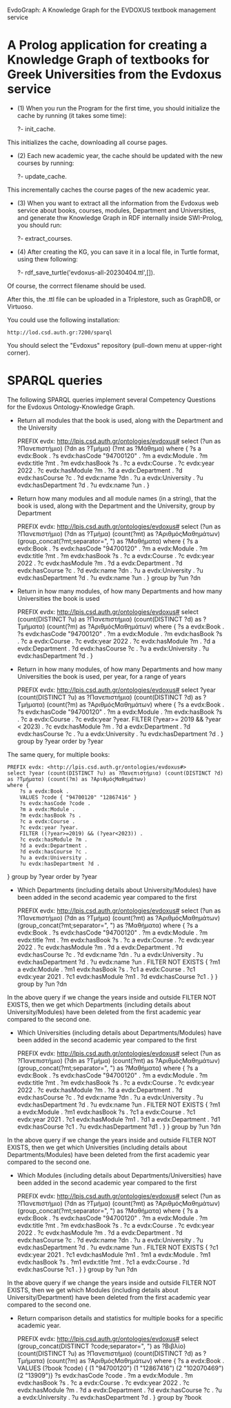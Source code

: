 EvdoGraph: A Knowledge Graph for the EVDOXUS textbook management service

A Prolog application for creating a Knowledge Graph of textbooks for Greek Universities from the Evdoxus service
================================================================================================================

- (1) When you run the Program for the first time, you should initialize the cache by running (it takes some time):


	?- init_cache.

This initializes the cache, downloading all course pages.

- (2) Each new academic year, the cache should be updated with the new courses by running: 


	?- update_cache.

This incrementally caches the course pages of the new academic year.

- (3) When you want to extract all the information from the Evdoxus web service about books, courses, modules, Department and Universities, 
and generate thw Knowledge Graph in RDF internally inside SWI-Prolog, you should run:


	?- extract_courses.


- (4) After creating the KG, you can save it in a local file, in Turtle format, using thew following:


	?- rdf_save_turtle('evdoxus-all-20230404.ttl',[]).

Of course, the corrrect filename should be used.

After this, the .ttl file can be uploaded in a Triplestore, such as GraphDB, or Virtuoso.

You could use the following installation:

	http://lod.csd.auth.gr:7200/sparql
	
You should select the "Evdoxus" repository (pull-down menu at upper-right corner).


SPARQL queries
==============

The following SPARQL queries implement several Competency Questions for the Evdoxus Ontology-Knowledge Graph.

- Return all modules that the book is used, along with the Department and the University

	PREFIX evdx: <http://lpis.csd.auth.gr/ontologies/evdoxus#>
	select (?un as ?Πανεπιστήμιο) (?dn as ?Τμήμα) (?mt as ?Μάθημα) 
	where { 
		?s a evdx:Book .
		?s evdx:hasCode "94700120" .
		?m a evdx:Module .
		?m evdx:title ?mt .
		?m evdx:hasBook ?s .
		?c a evdx:Course .
		?c evdx:year 2022 .
		?c evdx:hasModule ?m .
		?d a evdx:Department .
		?d evdx:hasCourse ?c .
		?d evdx:name ?dn .
		?u a evdx:University .
		?u evdx:hasDepartment ?d .
		?u evdx:name ?un .
	}

- Return how many modules and all module names (in a string), that the book is used, along with the Department and the University, group by Department

	PREFIX evdx: <http://lpis.csd.auth.gr/ontologies/evdoxus#>
	select (?un as ?Πανεπιστήμιο) (?dn as ?Τμήμα) (count(?mt) as ?ΑριθμόςΜαθημάτων) (group_concat(?mt;separator=", ") as ?Μαθήματα) 
	where { 
		?s a evdx:Book .
		?s evdx:hasCode "94700120" .
		?m a evdx:Module .
		?m evdx:title ?mt .
		?m evdx:hasBook ?s .
		?c a evdx:Course .
		?c evdx:year 2022 .
		?c evdx:hasModule ?m .
		?d a evdx:Department .
		?d evdx:hasCourse ?c .
		?d evdx:name ?dn .
		?u a evdx:University .
		?u evdx:hasDepartment ?d .
		?u evdx:name ?un .
	} group by ?un ?dn

- Return in how many modules, of how many Departments and how many Universities the book is used

	PREFIX evdx: <http://lpis.csd.auth.gr/ontologies/evdoxus#>
	select (count(DISTINCT ?u) as ?Πανεπιστήμια) (count(DISTINCT ?d) as ?Τμήματα) (count(?m) as ?ΑριθμόςΜαθημάτων) 
	where { 
		?s a evdx:Book .
		?s evdx:hasCode "94700120" .
		?m a evdx:Module .
		?m evdx:hasBook ?s .
		?c a evdx:Course .
		?c evdx:year 2022 .
		?c evdx:hasModule ?m .
		?d a evdx:Department .
		?d evdx:hasCourse ?c .
		?u a evdx:University .
		?u evdx:hasDepartment ?d .
	}

- Return in how many modules, of how many Departments and how many Universities the book is used, per year, for a range of years

	PREFIX evdx: <http://lpis.csd.auth.gr/ontologies/evdoxus#>
	select ?year (count(DISTINCT ?u) as ?Πανεπιστήμια) (count(DISTINCT ?d) as ?Τμήματα) (count(?m) as ?ΑριθμόςΜαθημάτων) 
	where { 
		?s a evdx:Book .
		?s evdx:hasCode "94700120" .
		?m a evdx:Module .
		?m evdx:hasBook ?s .
		?c a evdx:Course .
		?c evdx:year ?year.
		FILTER (?year>= 2019 && ?year < 2023) .
		?c evdx:hasModule ?m .
		?d a evdx:Department .
		?d evdx:hasCourse ?c .
		?u a evdx:University .
		?u evdx:hasDepartment ?d .
	} group by ?year
	order by ?year

The same query, for multiple books:

	PREFIX evdx: <http://lpis.csd.auth.gr/ontologies/evdoxus#>
	select ?year (count(DISTINCT ?u) as ?Πανεπιστήμια) (count(DISTINCT ?d) as ?Τμήματα) (count(?m) as ?ΑριθμόςΜαθημάτων) 
	where { 
		?s a evdx:Book .
		VALUES ?code { "94700120" "12867416" }
		?s evdx:hasCode ?code .
		?m a evdx:Module .
		?m evdx:hasBook ?s .
		?c a evdx:Course .
		?c evdx:year ?year.
		FILTER ((?year>=2019) && (?year<2023)) .
		?c evdx:hasModule ?m .
		?d a evdx:Department .
		?d evdx:hasCourse ?c .
		?u a evdx:University .
		?u evdx:hasDepartment ?d .
} group by ?year
order by ?year

- Which Departments (including details about University/Modules) have been added in the second academic year compared to the first

	PREFIX evdx: <http://lpis.csd.auth.gr/ontologies/evdoxus#>
	select (?un as ?Πανεπιστήμιο) (?dn as ?Τμήμα) (count(?mt) as ?ΑριθμόςΜαθημάτων) (group_concat(?mt;separator=", ") as ?Μαθήματα) 
	where { 
		?s a evdx:Book .
		?s evdx:hasCode "94700120" .
		?m a evdx:Module .
		?m evdx:title ?mt .
		?m evdx:hasBook ?s .
		?c a evdx:Course .
		?c evdx:year 2022 .
		?c evdx:hasModule ?m .
		?d a evdx:Department .
		?d evdx:hasCourse ?c .
		?d evdx:name ?dn .
		?u a evdx:University .
		?u evdx:hasDepartment ?d .
		?u evdx:name ?un .
		FILTER NOT EXISTS {
			?m1 a evdx:Module .
			?m1 evdx:hasBook ?s .
			?c1 a evdx:Course .
			?c1 evdx:year 2021 .
			?c1 evdx:hasModule ?m1 .
			?d evdx:hasCourse ?c1 .
		}
	} group by ?un ?dn

In the above query if we change the years inside and outside FILTER NOT EXISTS, then we get which Departments (including details about University/Modules) have been deleted from the first academic year compared to the second one.

- Which Universities (including details about Departments/Modules) have been added in the second academic year compared to the first

	PREFIX evdx: <http://lpis.csd.auth.gr/ontologies/evdoxus#>
	select (?un as ?Πανεπιστήμιο) (?dn as ?Τμήμα) (count(?mt) as ?ΑριθμόςΜαθημάτων) (group_concat(?mt;separator=", ") as ?Μαθήματα) 
	where { 
		?s a evdx:Book .
		?s evdx:hasCode "94700120" .
		?m a evdx:Module .
		?m evdx:title ?mt .
		?m evdx:hasBook ?s .
		?c a evdx:Course .
		?c evdx:year 2022 .
		?c evdx:hasModule ?m .
		?d a evdx:Department .
		?d evdx:hasCourse ?c .
		?d evdx:name ?dn .
		?u a evdx:University .
		?u evdx:hasDepartment ?d .
		?u evdx:name ?un .
		FILTER NOT EXISTS {
			?m1 a evdx:Module .
			?m1 evdx:hasBook ?s .
			?c1 a evdx:Course .
			?c1 evdx:year 2021 .
			?c1 evdx:hasModule ?m1 .
			?d1 a evdx:Department .
			?d1 evdx:hasCourse ?c1 .
			?u evdx:hasDepartment ?d1 .
		}
	} group by ?un ?dn

In the above query if we change the years inside and outside FILTER NOT EXISTS, then we get which Universities (including details about Departments/Modules) have been deleted from the first academic year compared to the second one.

- Which Modules (including details about Departments/Universities) have been added in the second academic year compared to the first

	PREFIX evdx: <http://lpis.csd.auth.gr/ontologies/evdoxus#>
	select (?un as ?Πανεπιστήμιο) (?dn as ?Τμήμα) (count(?mt) as ?ΑριθμόςΜαθημάτων) (group_concat(?mt;separator=", ") as ?Μαθήματα) 
	where { 
		?s a evdx:Book .
		?s evdx:hasCode "94700120" .
		?m a evdx:Module .
		?m evdx:title ?mt .
		?m evdx:hasBook ?s .
		?c a evdx:Course .
		?c evdx:year 2022 .
		?c evdx:hasModule ?m .
		?d a evdx:Department .
		?d evdx:hasCourse ?c .
		?d evdx:name ?dn .
		?u a evdx:University .
		?u evdx:hasDepartment ?d .
		?u evdx:name ?un .
		FILTER NOT EXISTS {
			?c1 evdx:year 2021 .
			?c1 evdx:hasModule ?m1 .
			?m1 a evdx:Module .
			?m1 evdx:hasBook ?s .
			?m1 evdx:title ?mt .
			?c1 a evdx:Course .
			?d evdx:hasCourse ?c1 .
		}
	} group by ?un ?dn

In the above query if we change the years inside and outside FILTER NOT EXISTS, then we get which Modules (including details about University/Department) have been deleted from the first academic year compared to the second one.

- Return comparison details and statistics for multiple books for a specific academic year.

	PREFIX evdx: <http://lpis.csd.auth.gr/ontologies/evdoxus#>
	select (group_concat(DISTINCT ?code;separator=", ") as ?Βιβλίο) (count(DISTINCT ?u) as ?Πανεπιστήμια) (count(DISTINCT ?d) as ?Τμήματα) (count(?m) as ?ΑριθμόςΜαθημάτων) 
	where {
		?s a evdx:Book .
		VALUES (?book ?code) { (1 "94700120") (1 "12867416") (2 "102070469") (2 "13909")}
		?s evdx:hasCode ?code .
		?m a evdx:Module .
		?m evdx:hasBook ?s .
		?c a evdx:Course .
		?c evdx:year 2022 .
		?c evdx:hasModule ?m .
		?d a evdx:Department .
		?d evdx:hasCourse ?c .
		?u a evdx:University .
		?u evdx:hasDepartment ?d .
	} group by ?book


